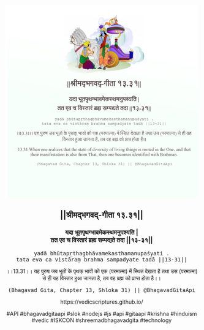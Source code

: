 <img src="../../asset/BG_13_31.png"/>
<center><h2>||श्रीमद्‍भगवद्‍-गीता १३.३१||</h2>
<h3>यदा भूतपृथग्भावमेकस्थमनुपश्यति |<br/>तत एव च विस्तारं ब्रह्म सम्पद्यते तदा ||१३-३१||</h3>
<pre>yadā bhūtapṛthagbhāvamekasthamanupaśyati .<br/>tata eva ca vistāraṃ brahma sampadyate tadā ||13-31||</pre>
<p>।।13.31।। यह पुरुष जब भूतों के पृथक् भावों को एक (परमात्मा) में स्थित देखता है तथा उस (परमात्मा) से ही यह विस्तार हुआ जानता है, तब वह ब्रह्म को प्राप्त होता है।।</p>
<pre>(Bhagavad Gita, Chapter 13, Shloka 31) || @BhagavadGitaApi</pre><p>https://vedicscriptures.github.io/</p><p>#API #bhagavadgitaapi #slok #nodejs #js #api #gitaapi #krishna #hinduism #vedic #ISKCON #shreemadbhagavadgita #technology</p></center>